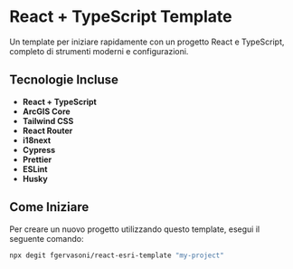 # React + TypeScript Template

Un template per iniziare rapidamente con un progetto React e TypeScript, completo di strumenti moderni e configurazioni.

## Tecnologie Incluse

- **React + TypeScript**
- **ArcGIS Core**
- **Tailwind CSS**
- **React Router**
- **i18next**
- **Cypress**
- **Prettier**
- **ESLint**
- **Husky**

## Come Iniziare

Per creare un nuovo progetto utilizzando questo template, esegui il seguente comando:
```sh
npx degit fgervasoni/react-esri-template "my-project"
